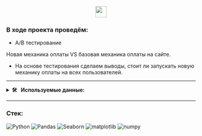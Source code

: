 <div align='center'>
   <img src="https://media.giphy.com/media/hvRJCLFzcasrR4ia7z/giphy.gif" width="30px"/>
</div>

### В ходе проекта проведём:

*   А/B тестирование

  Новая механика оплаты VS базовая механика оплаты на сайте.
  
*  На основе тестирования сделаем выводы, стоит ли запускать новую механику оплаты на всех пользователей.

---

<details>
  <summary><b> 🛠 &nbsp;&nbsp;Используемые данные:&nbsp;</b></summary>
  <br/> 
<div>
<details>
  <summary><b>&nbsp;&nbsp;olist_customers_datase.csv — таблица с уникальными идентификаторами пользователей&nbsp;</b></summary>
  
* customer_id — позаказный идентификатор пользователя

* customer_unique_id —  уникальный идентификатор пользователя  (аналог номера паспорта)

*  customer_zip_code_prefix —  почтовый индекс пользователя

*  customer_city —  город доставки пользователя

*  customer_state —  штат доставки пользователя


</details>


<details>
  <summary><b>&nbsp;&nbsp;olist_orders_dataset.csv —  таблица заказов&nbsp;</b></summary>
  
*  order_id —  уникальный идентификатор заказа (номер чека)

*  customer_id —  позаказный идентификатор пользователя
  
*  order_status —  статус заказа
  
*  order_purchase_timestamp —  время создания заказа
  
*  order_approved_at —  время подтверждения оплаты заказа
  
*  order_delivered_carrier_date —  время передачи заказа в логистическую службу
  
*  order_delivered_customer_date —  время доставки заказа
  
*  order_estimated_delivery_date —  обещанная дата доставки

</details>

<details>
  <summary><b>&nbsp;&nbsp;olist_order_items_dataset.csv —  товарные позиции, входящие в заказы&nbsp;</b></summary>
  
*  order_id —  уникальный идентификатор заказа (номер чека)
  
*  order_item_id —  идентификатор товара внутри одного заказа
   
*  product_id —  ид товара (аналог штрихкода)
   
*  seller_id — ид производителя товара
   
*  shipping_limit_date —  максимальная дата доставки продавцом для передачи заказа партнеру по логистике
   
*  price —  цена за единицу товара
  
*  freight_value —  вес товара
</details>
</div>
</details>

---
### Стек:
![Python](https://img.shields.io/badge/Python-%23AFEEEE?style=for-the-badge&logo=Python&logoColor=yellow)
![Pandas](https://img.shields.io/badge/pandas-%23AFEEEE?style=for-the-badge&logo=pandas&logoColor=white)
![Seaborn](https://img.shields.io/badge/Seaborn-%23AFEEEE?style=for-the-badge&logo=Seaborn)
![matplotlib](https://img.shields.io/badge/matplotlib-%23AFEEEE?style=for-the-badge&logo=matplotlib&logoColor=white)
![numpy](https://img.shields.io/badge/numpy%20-%23AFEEEE?style=for-the-badge&logo=numpy%20&logoColor=white)

